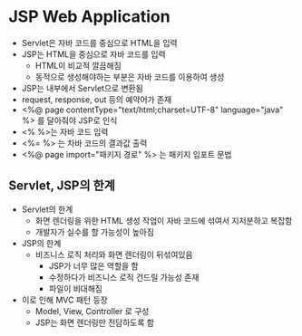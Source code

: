 # JSP Web Application
- Servlet은 자바 코드를 중심으로 HTML을 입력
- JSP는 HTML을 중심으로 자바 코드를 입력
  - HTML이 비교적 깔끔해짐
  - 동적으로 생성해야하는 부분은 자바 코드를 이용하여 생성
- JSP는 내부에서 Servlet으로 변환됨
- request, response, out 등의 예약어가 존재
- <%@ page contentType="text/html;charset=UTF-8" language="java" %> 를 달아줘야 JSP로 인식
- <% %>는 자바 코드 입력
- <%= %> 는 차바 코드의 결과값 출력
- <%@ page import="패키지 경로" %> 는 패키지 임포트 문법
## Servlet, JSP의 한계
- Servlet의 한계
  - 화면 렌더링을 위한 HTML 생성 작업이 자바 코드에 섞여서 지저분하고 복잡함
  - 개발자가 실수를 할 가능성이 높아짐
- JSP의 한계
  - 비즈니스 로직 처리와 화면 렌더링이 뒤섞여있음
    - JSP가 너무 많은 역할을 함
    - 수정하다가 비즈니스 로직 건드릴 가능성 존재
    - 파일이 비대해짐
- 이로 인해 MVC 패턴 등장
  - Model, View, Controller 로 구성
  - JSP는 화면 렌더링만 전담하도록 함